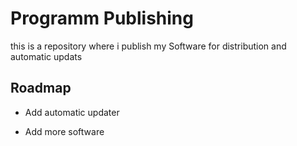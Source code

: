 
# Programm Publishing

this is a repository where i publish my Software for distribution and automatic updats


## Roadmap

- Add automatic updater

- Add more software

